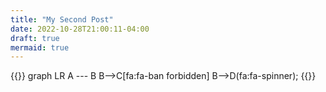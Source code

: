 ```yaml
---
title: "My Second Post"
date: 2022-10-28T21:00:11-04:00
draft: true
mermaid: true
---
```


{{<mermaid>}}
    graph LR
    A --- B
    B-->C[fa:fa-ban forbidden]
    B-->D(fa:fa-spinner);
{{</mermaid>}}